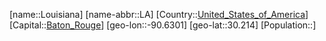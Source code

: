 ﻿---
location: [30.214,-90.6301]
type: State
tags:
- geo/State


SpocWebEntityId: 36044
isDeleted: false
confidential: public

---
[name::Louisiana]
[name-abbr::LA]
[Country::[United_States_of_America](geo/Continent/North-America/United_States_of_America.md)]
[Capital::[Baton_Rouge](geo/Continent/North-America/United_States_of_America/Louisiana/Baton_Rouge.md)]
[geo-lon::-90.6301]
[geo-lat::30.214]
[Population::]

